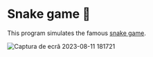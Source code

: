 # Snake game 🐍
This program simulates the famous [snake game](https://www.google.com/fbx?fbx=snake_arcade).   

![Captura de ecrã 2023-08-11 181721](https://github.com/damachad/Python_exercises/assets/128734978/8d4a4efb-7970-4104-983b-3138c66e66f1)
